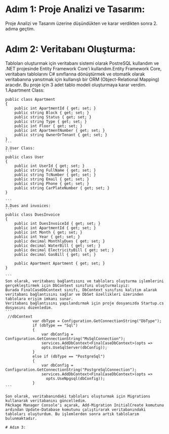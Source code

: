 
# Adım 1: Proje Analizi ve Tasarım: 
Proje Analizi ve Tasarım üzerine düşündükten ve karar verdikten sonra 2. adıma geçtim.
# Adım 2: Veritabanı Oluşturma:
Tabloları oluşturmak için veritabanı sistemi olarak PostreSQL kullandım ve .NET projesinde Entity Framework Core'i kullandım.Entity Framework Core, veritabanı tablolarını C# sınıflarına dönüştürmek ve otomatik olarak veritabanına yansıtmak için kullanışlı bir ORM (Object-Relational Mapping) aracıdır.
Bu proje için 3 adet tablo modeli oluşturmaya karar verdim.
1.Apartment Class:
````
public class Apartment
{
    public int ApartmentId { get; set; }
    public string Block { get; set; }
    public string Status { get; set; }
    public string Type { get; set; }
    public int Floor { get; set; }
    public int ApartmentNumber { get; set; }
    public string OwnerOrTenant { get; set; }
}
```
2.User Class:
```
public class User
{
    public int UserId { get; set; }
    public string FullName { get; set; }
    public string TcNumber { get; set; }
    public string Email { get; set; }
    public string Phone { get; set; }
    public string CarPlateNumber { get; set; }
}

```
3.Dues and invoices:
```
public class DuesInvoice
{
    public int DuesInvoiceId { get; set; }
    public int ApartmentId { get; set; }
    public int Month { get; set; }
    public int Year { get; set; }
    public decimal MonthlyDues { get; set; }
    public decimal WaterBill { get; set; }
    public decimal ElectricityBill { get; set; }
    public decimal GasBill { get; set; }

    public Apartment Apartment { get; set; }
}

```
Son olarak, veritabanı bağlantısını ve tabloları oluşturma işlemlerini gerçekleştirmek için DbContext sınıfını oluşturmalıyız:
Burada FinalCaseDbContext sınıfı, DbContext sınıfını kalıtım alarak veritabanı bağlantısını sağlar ve DbSet özellikleri üzerinden tablolara erişim imkanı sunar.
Veritabanı bağlantısını yapılandırmak için proje dosyanızda Startup.cs dosyasını düzenledim.
```
 //dbContext
            var dbType = Configuration.GetConnectionString("DbType");
            if (dbType == "Sql")
            {
                var dbConfig = Configuration.GetConnectionString("MsSqlConnection");
                services.AddDbContext<FinalCaseDbContext>(opts =>
                opts.UseSqlServer(dbConfig));
            }
            else if (dbType == "PostgreSql")
            {
                var dbConfig = Configuration.GetConnectionString("PostgreSqlConnection");
                services.AddDbContext<FinalCaseDbContext>(opts =>
                  opts.UseNpgsql(dbConfig));
            }
```

Son olarak, veritabanındaki tabloları oluşturmak için Migrations kullanarak veritabanını güncelledim.
PAckage Manager Console'ı açarak, Add-Migration InitialCreate komutunu ardından Update-Database komutunu çalıştırarak veritabanındaki tabloları oluşturdum. Bu işlemlerden sonra artık tablolarım bulunmaktadır.

# Adım 3:

